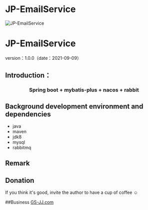 # JP-EmailService



![JP-EmailService](https://gs-jj-us-static.oss-accelerate.aliyuncs.com/tmp/photo/20201026//58/yellow.png?x-oss-process=image/resize,l_200 "Email Service")



JP-EmailService 
===============

version：1.0.0（date：2021-09-09）


Introduction：
-----------------------------------

<h3 align="center">Spring boot + mybatis-plus + nacos + rabbit</h3>




Background development environment and dependencies
----
- java
- maven
- jdk8
- mysql
- rabbitmq



Remark
----



## Donation 
If you think it's good, invite the author to have a cup of coffee ☺

##Business
<a href="https://www.gs-jj.com">GS-JJ.com</a>

